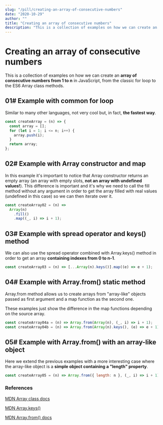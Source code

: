 ```yaml
---
slug: "/pill/creating-an-array-of-consecutive-numbers"
date: "2020-10-29"
author: ""
title: "Creating an array of consecutive numbers"
description: "This is a collection of examples on how we can create an <b>array of consecutive numbers from 1 to n</b> in JavaScript, from the classic for loop to the ES6 Array class methods."
---
```


# Creating an array of consecutive numbers

This is a collection of examples on how we can create an <b>array of consecutive numbers from 1 to n</b> in JavaScript, from the classic for loop to the ES6 Array class methods.

## 01# Example with common for loop

Similar to many other languages, not very cool but, in fact, <b>the fastest way</b>.

```js
const createArray = (n) => {
  const array = [];
  for (let i = 1; i <= n; i++) {
    array.push(i);
  }
  return array;
};
```

## 02# Example with Array constructor and map

In this example it's important to notice that Array constructor returns an empty array (an array with empty slots, <b>not an array with undefined values!</b>). This difference is important and it's why we need to call the fill method without any argument in order to get the array filled with real values (undefined in this case) so we can then iterate over it.

```js
const createArray02 = (n) =>
  Array(n)
    .fill()
    .map((_, i) => i + 1);
```

## 03# Example with spread operator and keys() method

We can also use the spread operator combined with Array.keys() method in order to get an array <b>containing indexes from 0 to n-1</b>.

```js
const createArray03 = (n) => [...Array(n).keys()].map((e) => e + 1);
```

## 04# Example with Array.from() static method

Array.from method allows us to create arrays from "array-like" objects passed as first argument and a map function as the second one.

These examples just show the difference in the map functions depending on the source array.

```js
const createArray04a = (n) => Array.from(Array(n), (_, i) => i + 1);
const createArray04b = (n) => Array.from(Array(n).keys(), (e) => e + 1);
```

## 05# Example with Array.from() with an array-like object

Here we extend the previous examples with a more interesting case where the array-like object is a <b>simple object containing a "length" property</b>.

```js
const createArray05 = (n) => Array.from({ length: n }, (_, i) => i + 1);
```

### References

[MDN Array class docs](https://developer.mozilla.org/en-US/docs/Web/JavaScript/Reference/Global_Objects/Array)

[MDN Array.keys()](https://developer.mozilla.org/en-US/docs/Web/JavaScript/Reference/Global_Objects/Array/keys)

[MDN Array.from() docs](https://developer.mozilla.org/en-US/docs/Web/JavaScript/Reference/Global_Objects/Array/from)
